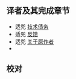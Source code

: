 
## 译者及其完成章节

*  适兕   [技术债务](technical-debt.md)
*  适兕   [反馈](feedback.md)
*  适兕   [关于原作者](about-the-authors.md)
*  

## 校对